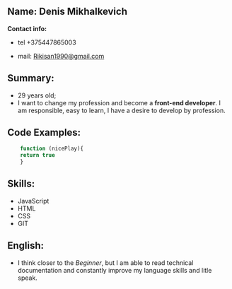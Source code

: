 ## Name: Denis Mikhalkevich
**Contact info:**

 - tel +375447865003

 - mail: Rikisan1990@gmail.com

## Summary:
- 29 years old;
- I want to change my profession and become a **front-end developer**. I am responsible, easy to learn, I have a desire to develop by profession.

## Code Examples:
```javascript
    function (nicePlay){
    return true
    }
```

## Skills: 
 - JavaScript
 - HTML
 - CSS
 - GIT

## English: 

   - I think closer to the *Beginner*, but I am able to read technical documentation and constantly improve my language skills and litle speak.
